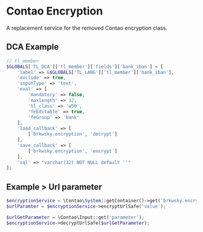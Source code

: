 # Contao Encryption

A replacement service for the removed Contao encryption class.

## DCA Example
```php
// tl_member
$GLOBALS['TL_DCA']['tl_member']['fields']['bank_iban'] = [
    'label' => &$GLOBALS['TL_LANG']['tl_member']['bank_iban'],
    'exclude' => true,
    'inputType' => 'text',
    'eval' => [
        'mandatory' => false,
        'maxlength' => 32,
        'tl_class' => 'w50',
        'feEditable' => true,
        'feGroup' => 'bank'
    ],
    'load_callback' => [
        ['brkwsky.encryption', 'decrypt']
    ],
    'save_callback' => [
        ['brkwsky.encryption', 'encrypt']
    ],
    'sql' => "varchar(32) NOT NULL default ''"
];
```

## Example > Url parameter

```php
$encryptionService = \Contao\System::getContainer()->get('brkwsky.encryption');
$urlParamter = $encryptionService->encryptUrlSafe('value');

$urlGetParameter = \Contao\Input::get('parameter');
$encryptionService->decryptUrlSafe($urlGetParameter);
```
